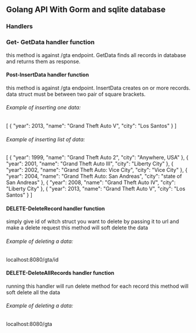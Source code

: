 ## Golang API With Gorm and sqlite database
### Handlers
### Get- GetData handler function
this method is against /gta endpoint.
GetData finds all records in database and returns them as response.
#### Post-InsertData handler function
this method is against /gta endpoint.
InsertData creates on or more records.
data struct must be between two pair of square brackets.
###### Example of inserting one data:
[
	{
		"year": 2013,
		"name": "Grand Theft Auto V",
		"city": "Los Santos"
	}
]
###### Example of inserting list of data:
[
	{
		"year": 1999,
		"name": "Grand Theft Auto 2",
		"city": "Anywhere, USA"
	},
	{
		"year": 2001,
		"name": "Grand Theft Auto III",
		"city": "Liberty City"
	},
	{
		"year": 2002,
		"name": "Grand Theft Auto: Vice City",
		"city": "Vice City"
	},
	{
		"year": 2004,
		"name": "Grand Theft Auto: San Andreas",
		"city": "state of San Andreas"
	},
	{
		"year": 2008,
		"name": "Grand Theft Auto IV",
		"city": "Liberty City"
	},
	{
		"year": 2013,
		"name": "Grand Theft Auto V",
		"city": "Los Santos"
	}
]
#### DELETE-DeleteRecord handler function
simply give id of witch struct you want to delete by passing it to url and make a delete request
this method will soft delete the data
###### Example of deleting a data:
localhost:8080/gta/id

#### DELETE-DeleteAllRecords handler function
running this handler will run delete method for each record
this method will soft delete all the data
###### Example of deleting a data:
localhost:8080/gta
